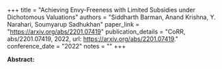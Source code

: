 +++
title = "Achieving Envy-Freeness with Limited Subsidies under Dichotomous Valuations"
authors = "Siddharth Barman, Anand Krishna, Y. Narahari, Soumyarup Sadhukhan"
paper_link = "https://arxiv.org/abs/2201.07419"
publication_details = "CoRR, abs/2201.07419, 2022, url: <a href='https://arxiv.org/abs/2201.07419' target='_blank'>https://arxiv.org/abs/2201.07419</a>."
conference_date = "2022"
notes = ""
+++

<b>Abstract:</b>
